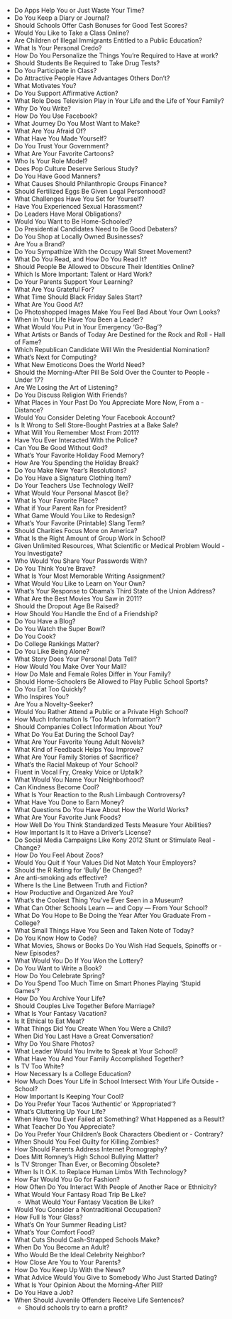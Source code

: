 - Do Apps Help You or Just Waste Your Time?
- Do You Keep a Diary or Journal?
- Should Schools Offer Cash Bonuses for Good Test Scores?
- Would You Like to Take a Class Online?
- Are Children of Illegal Immigrants Entitled to a Public Education?
- What Is Your Personal Credo?
- How Do You Personalize the Things You’re Required to Have at work?
- Should Students Be Required to Take Drug Tests?
- Do You Participate in Class?
- Do Attractive People Have Advantages Others Don’t?
- What Motivates You?
- Do You Support Affirmative Action?
- What Role Does Television Play in Your Life and the Life of Your Family?
- Why Do You Write?
- How Do You Use Facebook?
- What Journey Do You Most Want to Make?
- What Are You Afraid Of?
- What Have You Made Yourself?
- Do You Trust Your Government?
- What Are Your Favorite Cartoons?
- Who Is Your Role Model?
- Does Pop Culture Deserve Serious Study?
- Do You Have Good Manners?
- What Causes Should Philanthropic Groups Finance?
- Should Fertilized Eggs Be Given Legal Personhood?
- What Challenges Have You Set for Yourself?
- Have You Experienced Sexual Harassment?
- Do Leaders Have Moral Obligations?
- Would You Want to Be Home-Schooled?
- Do Presidential Candidates Need to Be Good Debaters?
- Do You Shop at Locally Owned Businesses?
- Are You a Brand?
- Do You Sympathize With the Occupy Wall Street Movement?
- What Do You Read, and How Do You Read It?
- Should People Be Allowed to Obscure Their Identities Online?
- Which Is More Important: Talent or Hard Work?
- Do Your Parents Support Your Learning?
- What Are You Grateful For?
- What Time Should Black Friday Sales Start?
- What Are You Good At?
- Do Photoshopped Images Make You Feel Bad About Your Own Looks?
- When in Your Life Have You Been a Leader?
- What Would You Put in Your Emergency ‘Go-Bag’?
- What Artists or Bands of Today Are Destined for the Rock and Roll
       - Hall of Fame?
- Which Republican Candidate Will Win the Presidential Nomination?
- What’s Next for Computing?
- What New Emoticons Does the World Need?
- Should the Morning-After Pill Be Sold Over the Counter to People
       - Under 17?
- Are We Losing the Art of Listening?
- Do You Discuss Religion With Friends?
- What Places in Your Past Do You Appreciate More Now, From a
       - Distance?
- Would You Consider Deleting Your Facebook Account?
- Is It Wrong to Sell Store-Bought Pastries at a Bake Sale?
- What Will You Remember Most From 2011?
- Have You Ever Interacted With the Police?
- Can You Be Good Without God?
- What’s Your Favorite Holiday Food Memory?
- How Are You Spending the Holiday Break?
- Do You Make New Year’s Resolutions?
- Do You Have a Signature Clothing Item?
- Do Your Teachers Use Technology Well?
- What Would Your Personal Mascot Be?
- What Is Your Favorite Place?
- What if Your Parent Ran for President?
- What Game Would You Like to Redesign?
- What’s Your Favorite (Printable) Slang Term?
- Should Charities Focus More on America?
- What Is the Right Amount of Group Work in School?
- Given Unlimited Resources, What Scientific or Medical Problem Would
       - You Investigate?
- Who Would You Share Your Passwords With?
- Do You Think You’re Brave?
- What Is Your Most Memorable Writing Assignment?
- What Would You Like to Learn on Your Own?
- What’s Your Response to Obama’s Third State of the Union Address?
- What Are the Best Movies You Saw in 2011?
- Should the Dropout Age Be Raised?
- How Should You Handle the End of a Friendship?
- Do You Have a Blog?
- Do You Watch the Super Bowl?
- Do You Cook?
- Do College Rankings Matter?
- Do You Like Being Alone?
- What Story Does Your Personal Data Tell?
- How Would You Make Over Your Mall?
- How Do Male and Female Roles Differ in Your Family?
- Should Home-Schoolers Be Allowed to Play Public School Sports?
- Do You Eat Too Quickly?
- Who Inspires You?
- Are You a Novelty-Seeker?
- Would You Rather Attend a Public or a Private High School?
- How Much Information Is ‘Too Much Information’?
- Should Companies Collect Information About You?
- What Do You Eat During the School Day?
- What Are Your Favorite Young Adult Novels?
- What Kind of Feedback Helps You Improve?
- What Are Your Family Stories of Sacrifice?
- What’s the Racial Makeup of Your School?
- Fluent in Vocal Fry, Creaky Voice or Uptalk?
- What Would You Name Your Neighborhood?
- Can Kindness Become Cool?
- What Is Your Reaction to the Rush Limbaugh Controversy?
- What Have You Done to Earn Money?
- What Questions Do You Have About How the World Works?
- What Are Your Favorite Junk Foods?
- How Well Do You Think Standardized Tests Measure Your Abilities?
- How Important Is It to Have a Driver’s License?
- Do Social Media Campaigns Like Kony 2012 Stunt or Stimulate Real
       - Change?
- How Do You Feel About Zoos?
- Would You Quit if Your Values Did Not Match Your Employers?
- Should the R Rating for ‘Bully’ Be Changed?
- Are anti-smoking ads effective?
- Where Is the Line Between Truth and Fiction?
- How Productive and Organized Are You?
- What’s the Coolest Thing You’ve Ever Seen in a Museum?
- What Can Other Schools Learn — and Copy — From Your School?
- What Do You Hope to Be Doing the Year After You Graduate From
       - College?
- What Small Things Have You Seen and Taken Note of Today?
- Do You Know How to Code?
- What Movies, Shows or Books Do You Wish Had Sequels, Spinoffs or
       - New Episodes?
- What Would You Do If You Won the Lottery?
- Do You Want to Write a Book?
- How Do You Celebrate Spring?
- Do You Spend Too Much Time on Smart Phones Playing ‘Stupid Games’?
- How Do You Archive Your Life?
- Should Couples Live Together Before Marriage?
- What Is Your Fantasy Vacation?
- Is It Ethical to Eat Meat?
- What Things Did You Create When You Were a Child?
- When Did You Last Have a Great Conversation?
- Why Do You Share Photos?
- What Leader Would You Invite to Speak at Your School?
- What Have You And Your Family Accomplished Together?
- Is TV Too White?
- How Necessary Is a College Education?
- How Much Does Your Life in School Intersect With Your Life Outside
       - School?
- How Important Is Keeping Your Cool?
- Do You Prefer Your Tacos ‘Authentic’ or ‘Appropriated’?
- What’s Cluttering Up Your Life?
- When Have You Ever Failed at Something? What Happened as a Result?
- What Teacher Do You Appreciate?
- Do You Prefer Your Children’s Book Characters Obedient or
       - Contrary?
- When Should You Feel Guilty for Killing Zombies?
- How Should Parents Address Internet Pornography?
- Does Mitt Romney’s High School Bullying Matter?
- Is TV Stronger Than Ever, or Becoming Obsolete?
- When Is It O.K. to Replace Human Limbs With Technology?
- How Far Would You Go for Fashion?
- How Often Do You Interact With People of Another Race or Ethnicity?
- What Would Your Fantasy Road Trip Be Like?
   - What Would Your Fantasy Vacation Be Like?
- Would You Consider a Nontraditional Occupation?
- How Full Is Your Glass?
- What’s On Your Summer Reading List?
- What’s Your Comfort Food?
- What Cuts Should Cash-Strapped Schools Make?
- When Do You Become an Adult?
- Who Would Be the Ideal Celebrity Neighbor?
- How Close Are You to Your Parents?
- How Do You Keep Up With the News?
- What Advice Would You Give to Somebody Who Just Started Dating?
- What Is Your Opinion About the Morning-After Pill?
- Do You Have a Job?
- When Should Juvenile Offenders Receive Life Sentences?
   - Should schools try to earn a profit?
   
   
